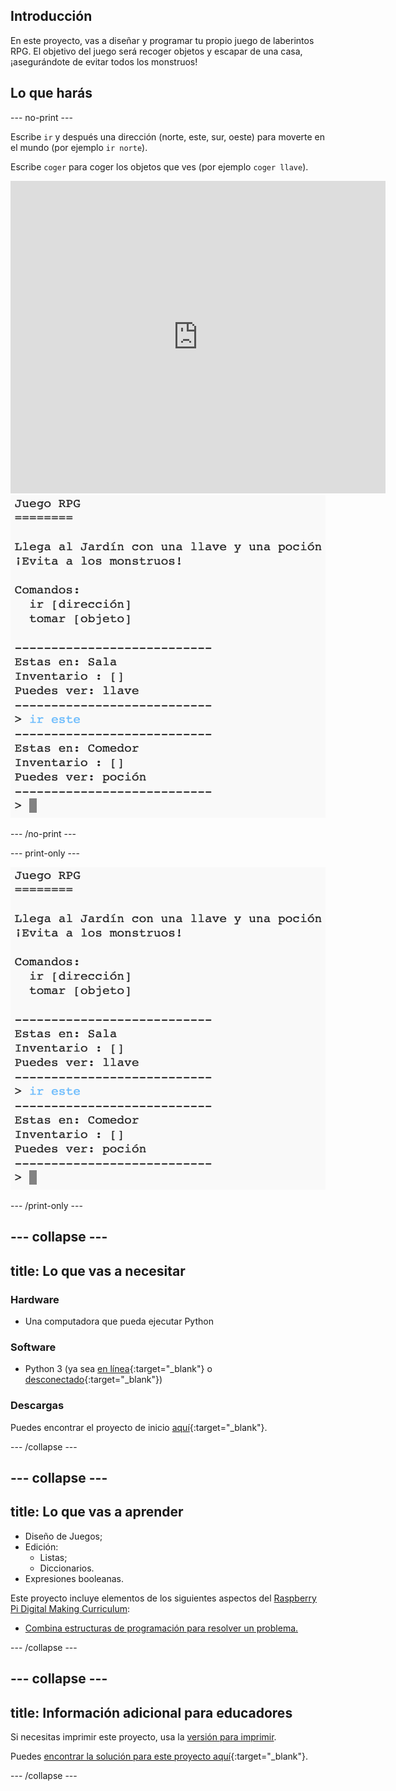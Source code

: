 ## Introducción

En este proyecto, vas a diseñar y programar tu propio juego de laberintos RPG. El objetivo del juego será recoger objetos y escapar de una casa, ¡asegurándote de evitar todos los monstruos!

## Lo que harás

--- no-print ---

Escribe `ir` y después una dirección (norte, este, sur, oeste) para moverte en el mundo (por ejemplo `ir norte`).

Escribe `coger` para coger los objetos que ves (por ejemplo `coger llave`).

<div class="trinket">
  <iframe src="https://trinket.io/embed/python/39530f7566?outputOnly=true&start=result" width="600" height="500" frameborder="0" marginwidth="0" marginheight="0" allowfullscreen>
  </iframe>
  <img src="images/rpg-finished.png">
</div>

--- /no-print ---

--- print-only ---

![proyecto completo](images/rpg-finished.png)

--- /print-only ---

--- collapse ---
---
title: Lo que vas a necesitar
---

### Hardware

+ Una computadora que pueda ejecutar Python

### Software

+ Python 3 (ya sea [en línea](https://trinket.io/){:target="_blank"} o [desconectado](https://www.python.org/downloads/){:target="_blank"})

### Descargas

Puedes encontrar el proyecto de inicio [aquí](http://rpf.io/p/es-LA/rpg-go){:target="_blank"}.

--- /collapse ---

--- collapse ---
---
title: Lo que vas a aprender
---

+ Diseño de Juegos;
+ Edición: 
    + Listas;
    + Diccionarios.
+ Expresiones booleanas.

Este proyecto incluye elementos de los siguientes aspectos del [Raspberry Pi Digital Making Curriculum](http://rpf.io/curriculum):

+ [Combina estructuras de programación para resolver un problema.](https://www.raspberrypi.org/curriculum/programming/builder)

--- /collapse ---

--- collapse ---
---
title: Información adicional para educadores
---

Si necesitas imprimir este proyecto, usa la [versión para imprimir](https://projects.raspberrypi.org/es-LA/projects/rpg/print).

Puedes [encontrar la solución para este proyecto aquí](http://rpf.io/p/es-LA/rpg-get){:target="_blank"}.

--- /collapse ---